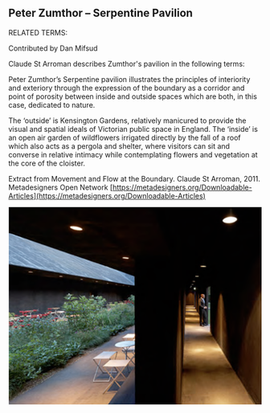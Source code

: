 ## Peter Zumthor – Serpentine Pavilion

RELATED TERMS: 

Contributed by Dan Mifsud 

Claude St Arroman describes Zumthor's pavilion in the following terms:

Peter Zumthor’s Serpentine pavilion illustrates the principles of interiority and exteriory through the expression of the boundary as a corridor and point of porosity between inside and outside spaces which are both, in this case, dedicated to nature. 

The ‘outside’ is Kensington Gardens, relatively manicured to provide the visual and spatial ideals of Victorian public space in England. The ‘inside’ is an open air garden of wildflowers irrigated directly by the fall of a roof which also acts as a pergola and shelter, where visitors can sit and converse in relative intimacy while contemplating flowers and vegetation at the core of the cloister.

Extract from Movement and Flow at the Boundary. Claude St Arroman, 2011. Metadesigners Open Network [https://metadesigners.org/Downloadable-Articles](https://metadesigners.org/Downloadable-Articles)

![Zumthor Pavilion](Zumthor-Pavilion.png)
